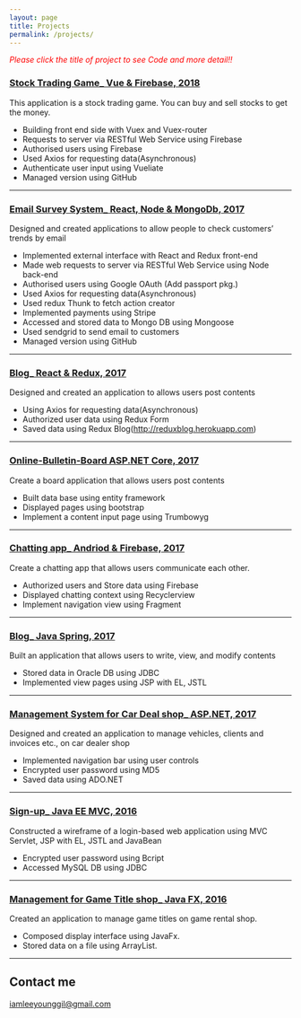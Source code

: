 ```yaml
---
layout: page
title: Projects
permalink: /projects/
---
```

<span style="color:red">*Please click the title of project to see Code and more detail!!*</span>


### [Stock Trading Game_ Vue & Firebase, 2018 ](https://github.com/YounggilLee/Vue_Stock_Trader) 
This application is a stock trading game. You can buy and sell stocks to get the money. 
*	Building front end side with Vuex and Vuex-router
*	Requests to server via RESTful Web Service using Firebase
*	Authorised users using Firebase
*	Used Axios for requesting data(Asynchronous)
*	Authenticate user input using Vueliate
*   Managed version using GitHub

***
### [Email Survey System_ React, Node & MongoDb, 2017 ](https://github.com/YounggilLee/Email_Survey_System) 
Designed and created applications to allow people to check customers’ trends by email 
*	Implemented external interface with React and Redux front-end
*	Made web requests to server via RESTful Web Service using Node back-end
*	Authorised users using Google OAuth (Add passport pkg.)
*	Used Axios for requesting data(Asynchronous)
*	Used redux Thunk to fetch action creator 
*	Implemented payments using Stripe
*	Accessed and stored data to Mongo DB using Mongoose
*	Used sendgrid to send email to customers
*   Managed version using GitHub

***

### [Blog_ React & Redux, 2017 ](https://github.com/YounggilLee/Redux_Blog) 
Designed and created an application to allows users post contents 
* Using Axios for requesting data(Asynchronous)
* Authorized user data using Redux Form
* Saved data using Redux Blog(http://reduxblog.herokuapp.com)

***

### [Online-Bulletin-Board ASP.NET Core, 2017](https://github.com/YounggilLee/Online-Bulletin-Board) 
Create a board application that allows users post contents
* Built data base using entity framework
* Displayed pages using bootstrap
* Implement a content input page using Trumbowyg

***

### [Chatting app_ Andriod & Firebase, 2017](https://github.com/YounggilLee/OmegaA/wiki) 
Create a chatting app that allows users communicate each other.
* Authorized users and Store data using Firebase
* Displayed chatting context using Recyclerview
* Implement navigation view using Fragment

***

### [Blog_ Java Spring, 2017](https://github.com/YounggilLee/OmegaS/wiki)
Built an application that allows users to write, view, and modify contents
* Stored data in Oracle DB using JDBC
* Implemented view pages using JSP with EL, JSTL

***

### [Management System for Car Deal shop_ ASP.NET, 2017](https://github.com/YounggilLee/OmegaC/wiki)
Designed and created an application to manage vehicles, clients and invoices etc., on car dealer shop
* Implemented navigation bar using user controls
* Encrypted user password using MD5
* Saved data using ADO.NET

***

### [Sign-up_ Java EE MVC, 2016](https://github.com/YounggilLee/Signup_Application/wiki)
Constructed a wireframe of a login-based web application using MVC Servlet, JSP with EL, JSTL and JavaBean
* Encrypted user password using Bcript
* Accessed MySQL DB using JDBC

***

### [Management for Game Title shop_ Java FX, 2016](https://github.com/YounggilLee/OmegaF/wiki)
Created an application to manage game titles on game rental shop.
* Composed display interface using JavaFx.
* Stored data on a file using ArrayList.


***


## Contact me

[iamleeyounggil@gmail.com](mailto:iamleeyounggil@gmail.com)
